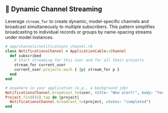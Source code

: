 ## 🔀 Dynamic Channel Streaming

Leverage `stream_for` to create dynamic, model-specific channels and broadcast simultaneously to multiple subscribers. This pattern simplifies broadcasting to individual records or groups by name-spacing streams under model instances.

```ruby
# app/channels/notifications_channel.rb
class NotificationsChannel < ApplicationCable::Channel
  def subscribed
    # Start streaming for this user and for all their projects
    stream_for current_user
    current_user.projects.each { |p| stream_for p }
  end
end
```

```ruby
# anywhere in your application (e.g., a background job)
NotificationsChannel.broadcast_to(user, title: "New alert!", body: "You have 3 unread messages.")
Project.find(42).tap do |project|
  NotificationsChannel.broadcast_to(project, status: "completed")
end
```